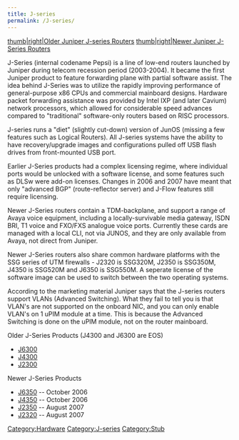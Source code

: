 ```yaml
---
title: J-series
permalink: /J-series/
---
```


[thumb|right|Older Juniper J-series Routers](/Image:J-Series_Front.jpg "wikilink") [thumb|right|Newer Juniper J-Series Routers](/Image:New_J-Series.png "wikilink")

J-Series (internal codename Pepsi) is a line of low-end routers launched by Juniper during telecom recession period (2003-2004). It became the first Juniper product to feature forwarding plane with partial software assist. The idea behind J-Series was to utilize the rapidly improving performance of general-purpose x86 CPUs and commercial mainboard designs. Hardware packet forwarding assistance was provided by Intel IXP (and later Cavium) network processors, which allowed for considerable speed advances compared to "traditional" software-only routers based on RISC processors.

J-series runs a "diet" (slightly cut-down) version of JunOS (missing a few features such as Logical Routers). All J-series systems have the ability to have recovery/upgrade images and configurations pulled off USB flash drives from front-mounted USB port.

Earlier J-Series products had a complex licensing regime, where individual ports would be unlocked with a software license, and some features such as DLSw were add-on licenses. Changes in 2006 and 2007 have meant that only "advanced BGP" (route-reflector server) and J-Flow features still require licensing.

Newer J-Series routers contain a TDM-backplane, and support a range of Avaya voice equipment, including a locally-survivable media gateway, ISDN BRI, T1 voice and FXO/FXS analogue voice ports. Currently these cards are managed with a local CLI, not via JUNOS, and they are only available from Avaya, not direct from Juniper.

Newer J-Series routers also share common hardware platforms with the SSG series of UTM firewalls - J2320 is SSG320M, J2350 is SSG350M, J4350 is SSG520M and J6350 is SSG550M. A seperate license of the software image can be used to switch between the two operating systems.

According to the marketing material Juniper says that the J-series routers support VLANs (Advanced Switching). What they fail to tell you is that VLAN's are not supported on the onboard NIC, and you can only enable VLAN's on 1 uPIM module at a time. This is because the Advanced Switching is done on the uPIM module, not on the router mainboard.

Older J-Series Products (J4300 and J6300 are EOS)

-   [J6300](/J6300 "wikilink")
-   [J4300](/J4300 "wikilink")
-   [J2300](/J2300 "wikilink")

Newer J-Series Products

-   [J6350](/J6350 "wikilink") -- October 2006
-   [J4350](/J4350 "wikilink") -- October 2006
-   [J2350](/J2350 "wikilink") -- August 2007
-   [J2320](/J2320 "wikilink") -- August 2007

[Category:Hardware](/Category:Hardware "wikilink") [Category:J-series](/Category:J-series "wikilink") [Category:Stub](/Category:Stub "wikilink")